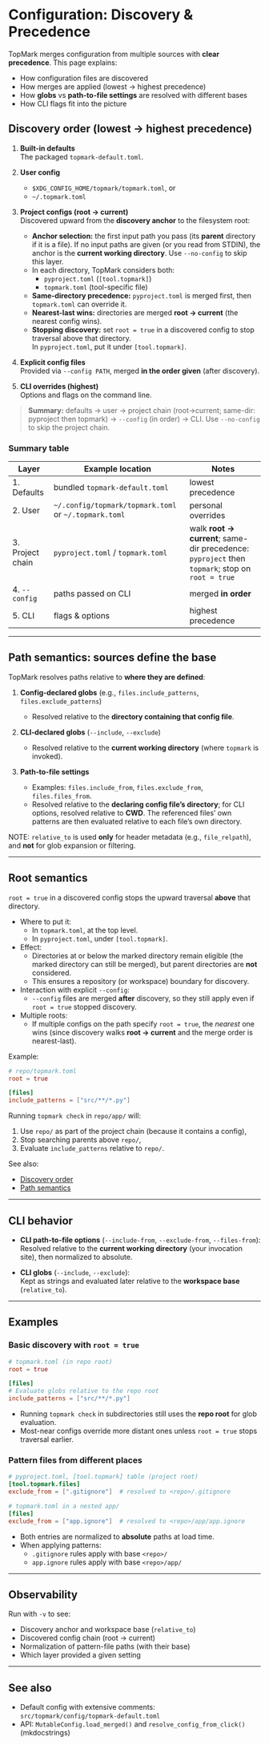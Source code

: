<!--
topmark:header:start

  project      : TopMark
  file         : discovery.md
  file_relpath : docs/configuration/discovery.md
  license      : MIT
  copyright    : (c) 2025 Olivier Biot

topmark:header:end
-->

# Configuration: Discovery & Precedence

TopMark merges configuration from multiple sources with **clear precedence**. This page explains:

- How configuration files are discovered
- How merges are applied (lowest → highest precedence)
- How **globs** vs **path-to-file settings** are resolved with different bases
- How CLI flags fit into the picture

## Discovery order (lowest → highest precedence)

1. **Built-in defaults**\
   The packaged `topmark-default.toml`.

1. **User config**

   - `$XDG_CONFIG_HOME/topmark/topmark.toml`, or
   - `~/.topmark.toml`

1. **Project configs (root → current)**\
   Discovered upward from the **discovery anchor** to the filesystem root:

   - **Anchor selection:** the first input path you pass (its **parent** directory if it
     is a file). If no input paths are given (or you read from STDIN), the anchor is the
     **current working directory**. Use `--no-config` to skip this layer.
   - In each directory, TopMark considers both:
     - `pyproject.toml` (`[tool.topmark]`)
     - `topmark.toml` (tool-specific file)
   - **Same-directory precedence:** `pyproject.toml` is merged first, then `topmark.toml` can override it.
   - **Nearest-last wins:** directories are merged **root → current** (the nearest config wins).
   - **Stopping discovery:** set `root = true` in a discovered config to stop traversal above that directory.\
     In `pyproject.toml`, put it under `[tool.topmark]`.

1. **Explicit config files**\
   Provided via `--config PATH`, merged **in the order given** (after discovery).

1. **CLI overrides (highest)**\
   Options and flags on the command line.

> **Summary:** defaults → user → project chain (root→current; same-dir: pyproject then topmark) → `--config` (in order) → CLI. Use `--no-config` to skip the project chain.

### Summary table

| Layer            | Example location                                      | Notes                                                                                           |
| ---------------- | ----------------------------------------------------- | ----------------------------------------------------------------------------------------------- |
| 1. Defaults      | bundled `topmark-default.toml`                        | lowest precedence                                                                               |
| 2. User          | `~/.config/topmark/topmark.toml` or `~/.topmark.toml` | personal overrides                                                                              |
| 3. Project chain | `pyproject.toml` / `topmark.toml`                     | walk **root → current**; same-dir precedence: `pyproject` then `topmark`; stop on `root = true` |
| 4. `--config`    | paths passed on CLI                                   | merged **in order**                                                                             |
| 5. CLI           | flags & options                                       | highest precedence                                                                              |

______________________________________________________________________

## Path semantics: sources define the base

TopMark resolves paths relative to **where they are defined**:

1. **Config‑declared globs** (e.g., `files.include_patterns`, `files.exclude_patterns`)

   - Resolved relative to the **directory containing that config file**.

1. **CLI‑declared globs** (`--include`, `--exclude`)

   - Resolved relative to the **current working directory** (where `topmark` is invoked).

1. **Path‑to‑file settings**

   - Examples: `files.include_from`, `files.exclude_from`, `files.files_from`.
   - Resolved relative to the **declaring config file’s directory**; for CLI options, resolved relative to **CWD**. The referenced files’ own patterns are then evaluated relative to each file’s own directory.

NOTE: `relative_to` is used **only** for header metadata (e.g., `file_relpath`), and **not** for glob expansion or filtering.

______________________________________________________________________

## Root semantics

`root = true` in a discovered config stops the upward traversal **above** that directory.

- Where to put it:
  - In `topmark.toml`, at the top level.
  - In `pyproject.toml`, under `[tool.topmark]`.
- Effect:
  - Directories at or below the marked directory remain eligible (the marked directory can still be merged),
    but parent directories are **not** considered.
  - This ensures a repository (or workspace) boundary for discovery.
- Interaction with explicit `--config`:
  - `--config` files are merged **after** discovery, so they still apply even if `root = true` stopped discovery.
- Multiple roots:
  - If multiple configs on the path specify `root = true`, the *nearest* one wins (since discovery walks **root → current** and the merge order is nearest-last).

Example:

```toml
# repo/topmark.toml
root = true

[files]
include_patterns = ["src/**/*.py"]
```

Running `topmark check` in `repo/app/` will:

1. Use `repo/` as part of the project chain (because it contains a config),
1. Stop searching parents above `repo/`,
1. Evaluate `include_patterns` relative to `repo/`.

See also:

- [Discovery order](#discovery-order-lowest-highest-precedence)
- [Path semantics](#path-semantics-sources-define-the-base)

______________________________________________________________________

## CLI behavior

- **CLI path-to-file options** (`--include-from`, `--exclude-from`, `--files-from`):\
  Resolved relative to the **current working directory** (your invocation site), then normalized to absolute.

- **CLI globs** (`--include`, `--exclude`):\
  Kept as strings and evaluated later relative to the **workspace base** (`relative_to`).

______________________________________________________________________

## Examples

### Basic discovery with `root = true`

```toml
# topmark.toml (in repo root)
root = true

[files]
# Evaluate globs relative to the repo root
include_patterns = ["src/**/*.py"]
```

- Running `topmark check` in subdirectories still uses the **repo root** for glob evaluation.
- Most-near configs override more distant ones unless `root = true` stops traversal earlier.

### Pattern files from different places

```toml
# pyproject.toml, [tool.topmark] table (project root)
[tool.topmark.files]
exclude_from = [".gitignore"]  # resolved to <repo>/.gitignore

# topmark.toml in a nested app/
[files]
exclude_from = ["app.ignore"]  # resolved to <repo>/app/app.ignore
```

- Both entries are normalized to **absolute** paths at load time.
- When applying patterns:
  - `.gitignore` rules apply with base `<repo>/`
  - `app.ignore` rules apply with base `<repo>/app/`

______________________________________________________________________

## Observability

Run with `-v` to see:

- Discovery anchor and workspace base (`relative_to`)
- Discovered config chain (root → current)
- Normalization of pattern-file paths (with their base)
- Which layer provided a given setting

______________________________________________________________________

## See also

- Default config with extensive comments:\
  `src/topmark/config/topmark-default.toml`
- API: `MutableConfig.load_merged()` and `resolve_config_from_click()` (mkdocstrings)
